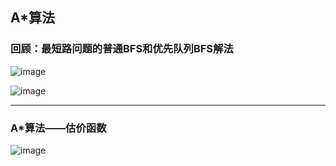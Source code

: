 ## A*算法

### 回顾：最短路问题的普通BFS和优先队列BFS解法


![image](https://user-images.githubusercontent.com/86143164/129923919-9d75157b-e166-44bc-b718-4ff897e280f6.png)


![image](https://user-images.githubusercontent.com/86143164/129924084-b249c9d4-298c-4455-99ad-754eb68d5f55.png)


-------

### A*算法——估价函数

![image](https://user-images.githubusercontent.com/86143164/129924287-4fa409b0-68f7-433c-8564-680c63874522.png)




